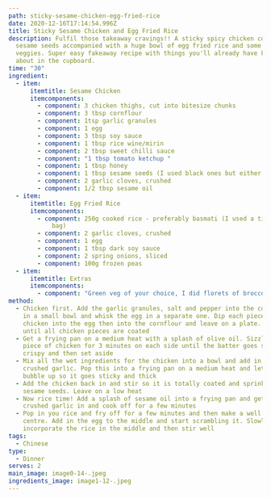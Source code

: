 ```yaml
---
path: sticky-sesame-chicken-egg-fried-rice
date: 2020-12-16T17:14:54.996Z
title: Sticky Sesame Chicken and Egg Fried Rice
description: Fulfil those takeaway cravings!! A sticky spicy chicken covered in
  sesame seeds accompanied with a huge bowl of egg fried rice and some green soy
  veggies. Super easy fakeaway recipe with things you'll already have knocking
  about in the cupboard.
time: "30"
ingredient:
  - item:
      itemtitle: Sesame Chicken
      itemcomponents:
        - component: 3 chicken thighs, cut into bitesize chunks
        - component: 3 tbsp cornflour
        - component: 1tsp garlic granules
        - component: 1 egg
        - component: 3 tbsp soy sauce
        - component: 1 tbsp rice wine/mirin
        - component: 2 tbsp sweet chilli sauce
        - component: "1 tbsp tomato ketchup "
        - component: 1 tbsp honey
        - component: 1 tbsp sesame seeds (I used black ones but either works!)
        - component: 2 garlic cloves, crushed
        - component: 1/2 tbsp sesame oil
  - item:
      itemtitle: Egg Fried Rice
      itemcomponents:
        - component: 250g cooked rice - preferably basmati (I used a tilda microwavable
            bag)
        - component: 2 garlic cloves, crushed
        - component: 1 egg
        - component: 1 tbsp dark soy sauce
        - component: 2 spring onions, sliced
        - component: 100g frozen peas
  - item:
      itemtitle: Extras
      itemcomponents:
        - component: "Green veg of your choice, I did florets of broccoli "
method:
  - Chicken first. Add the garlic granules, salt and pepper into the cornflour
    in a small bowl and whisk the egg in a separate one. Dip each piece of
    chicken into the egg then into the cornflour and leave on a plate. Repeat
    until all chicken pieces are coated
  - Get a frying pan on a medium heat with a splash of olive oil. Sizzle each
    piece of chicken for 3 minutes on each side until the batter goes slightly
    crispy and then set aside
  - Mix all the wet ingredients for the chicken into a bowl and add in the
    crushed garlic. Pop this into a frying pan on a medium heat and let it
    bubble up so it goes sticky and thick
  - Add the chicken back in and stir so it is totally coated and sprinkle on the
    sesame seeds. Leave on a low heat
  - Now rice time! Add a splash of sesame oil into a frying pan and get the
    crushed garlic in and cook off for a few minutes
  - Pop in you rice and fry off for a few minutes and then make a well in the
    centre. Add in the egg to the middle and start scrambling it. Slowly
    incorporate the rice in the middle and then stir well
tags:
  - Chinese
type:
  - Dinner
serves: 2
main_image: image0-14-.jpeg
ingredients_image: image1-12-.jpeg
---
```

